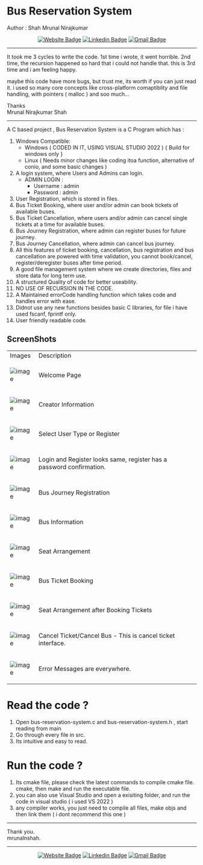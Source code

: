 # Bus Reservation System

  Author : Shah Mrunal Nirajkumar
  <div align="center">

  [![Website Badge](https://img.shields.io/badge/-mrunalnshah-47CCCC?style=flat&logo=Google-Chrome&logoColor=white&link=https://verma-anushka.github.io/anushkaverma/)](https://mrunalnshah.github.io) 
  [![Linkedin Badge](https://img.shields.io/badge/-mrunalnshah-blue?style=flat-square&logo=Linkedin&logoColor=white&link=https://www.linkedin.com/in/anushkaverma/)](https://www.linkedin.com/in/mrunalnshah/) 
  [![Gmail Badge](https://img.shields.io/badge/-mrunalnshah-c14438?style=flat-square&logo=Gmail&logoColor=white&link=mailto:mrunalnshah2883@gmail.com)](mailto:mrunalnshah7@gmail.com)

   </div>
   
---
It took me 3 cycles to write the code. 1st time i wrote, it went horrible. 2nd time, the recursion happened so hard that i could not handle that. this is 3rd time and i am feeling happy.

maybe this code have more bugs, but trust me, its worth if you can just read it. i used so many core concepts like cross-platform comaptiblity and file handling, with pointers ( malloc ) and soo much...

Thanks </br>
Mrunal Nirajkumar Shah

---


A C based project ,
Bus Reservation System is a C Program which has :
  1. Windows Compatible:
      * Windows ( CODED IN IT, USING VISUAL STUDIO 2022 ) { Build for windows only }
      * Linux ( Needs minor changes like coding itoa function, alternative of conio, and some basic changes ) 
  2. A login system, where Users and Admins can login.
      * ADMIN LOGIN :
          * Username : admin
          * Password : admin
  3. User Registration, which is stored in files.
  4. Bus Ticket Booking, where user and/or admin can book tickets of available buses.
  5. Bus Ticket Cancellation, where users and/or admin can cancel single tickets at a time for available buses.
  6. Bus Journey Registration, where admin can register buses for future journey.
  7. Bus Journey Cancellation, where admin can cancel bus journey.
  8. All this features of ticket booking, cancellation, bus registration and bus cancellation are powered with time validation, you cannot book/cancel, register/deregister buses after time period.
  9. A good file management system where we create directories, files and store data for long term use.
  10. A structured Quality of code for better useability.
  11. NO USE OF RECURSION IN THE CODE.
  12. A Maintained errorCode handling function which takes code and handles error with ease.
  13. Didnot use any new functions besides basic C libraries, for file i have used fscanf, fprintf only.
  14. User friendly readable code.

## ScreenShots
<table>
  <tr>
   <td> Images </td>
   <td> Description </td>  
 </tr>

 <tr>
  <td> 

  ![image](https://github.com/user-attachments/assets/f450730c-f93b-4a6a-9119-32daefd51b5a)

  
  </td>

  <td>

  Welcome Page
   
  </td>
 </tr>

 <tr>
   <td>
    
  ![image](https://github.com/user-attachments/assets/923c747d-e027-432d-9a27-d99615632fae)

    
   </td>

   <td>
    
  Creator Information

   </td>
 </tr>
 

 <tr>
   <td>
    
  ![image](https://github.com/user-attachments/assets/bfefcc08-793f-4e47-b3ce-c7e73984dfde)
    
   </td>
   <td>

  Select User Type or Register
  
   </td>
 </tr>

<tr>
 <td>
  
![image](https://github.com/user-attachments/assets/37b6f2c2-5f8b-4e15-9aeb-e3090e662d37)
  
 </td>
 <td>

  Login and Register looks same, register has a password confirmation.
  
 </td>
</tr>

<tr>
 <td> 

![image](https://github.com/user-attachments/assets/19bc8b0f-de40-4203-a3b9-b7c25f66f342)

  
 </td>
 <td>

  Bus Journey Registration
 
 </td>
</tr>

<tr>
 <td> 

![image](https://github.com/user-attachments/assets/17e00812-bebd-4476-b324-96ce030eac12)

  
 </td>
 <td>

  Bus Information
 
 </td>
</tr>
<tr>
 <td> 

 ![image](https://github.com/user-attachments/assets/983b4cbc-a6bb-4093-8dea-121930b45b8c)

  
 </td>
 <td>

  Seat Arrangement
 
 </td>
</tr>

<tr>
 <td> 

![image](https://github.com/user-attachments/assets/3bb22931-1b40-481e-965f-f9cb393d212f)

  
 </td>
 <td>

Bus Ticket Booking

 </td>
</tr>
<tr>
 <td> 

![image](https://github.com/user-attachments/assets/912cb24d-4e83-4f5f-8350-1dc8e969f6f4)

  
 </td>
 <td>

Seat Arrangement after Booking Tickets

 </td>
</tr>

<tr>
 <td> 

![image](https://github.com/user-attachments/assets/774ac8ca-69ff-43c6-a15e-1c1f764fbad3)

  
 </td>
 <td>

Cancel Ticket/Cancel Bus - This is cancel ticket interface.

 </td>
</tr>

<tr>
 <td> 

![image](https://github.com/user-attachments/assets/9856566d-ea37-4164-b5cb-6880c87f76ae)

  
 </td>
 <td>

Error Messages are everywhere.

 </td>
</tr>

</table>

# Read the code ?

1. Open bus-reservation-system.c and bus-reservation-system.h , start reading from main 
2. Go through every file in src.
3. Its intuitive and easy to read.

# Run the code ?

1. Its cmake file, please check the latest commands to compile cmake file. cmake, then make and run the executable file.
2. you can also use Visual Studio and open a exisiting folder, and run the code in visual studio ( i used VS 2022 )
3. any compiler works, you just need to compile all files, make objs and then link them ( i dont recommend this one )

---

Thank you. </br>
mrunalnshah.

---


<div align="center">

  [![Website Badge](https://img.shields.io/badge/-mrunalnshah-47CCCC?style=flat&logo=Google-Chrome&logoColor=white&link=https://verma-anushka.github.io/anushkaverma/)](https://mrunalnshah.github.io) 
  [![Linkedin Badge](https://img.shields.io/badge/-mrunalnshah-blue?style=flat-square&logo=Linkedin&logoColor=white&link=https://www.linkedin.com/in/anushkaverma/)](https://www.linkedin.com/in/mrunalnshah/) 
  [![Gmail Badge](https://img.shields.io/badge/-mrunalnshah-c14438?style=flat-square&logo=Gmail&logoColor=white&link=mailto:mrunalnshah2883@gmail.com)](mailto:mrunalnshah7@gmail.com)
</div>
